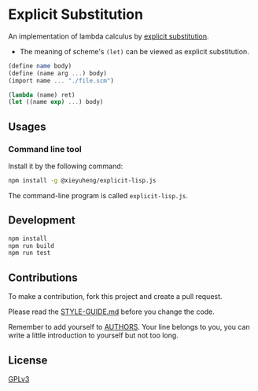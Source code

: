 # Explicit Substitution

An implementation of lambda calculus by [explicit substitution](https://en.wikipedia.org/wiki/Explicit_substitution).

- The meaning of scheme's `(let)` can be viewed as explicit substitution.

```scheme
(define name body)
(define (name arg ...) body)
(import name ... "./file.scm")

(lambda (name) ret)
(let ((name exp) ...) body)
```

## Usages

### Command line tool

Install it by the following command:

```sh
npm install -g @xieyuheng/explicit-lisp.js
```

The command-line program is called `explicit-lisp.js`.

## Development

```sh
npm install
npm run build
npm run test
```

## Contributions

To make a contribution, fork this project and create a pull request.

Please read the [STYLE-GUIDE.md](STYLE-GUIDE.md) before you change the code.

Remember to add yourself to [AUTHORS](AUTHORS).
Your line belongs to you, you can write a little
introduction to yourself but not too long.

## License

[GPLv3](LICENSE)
